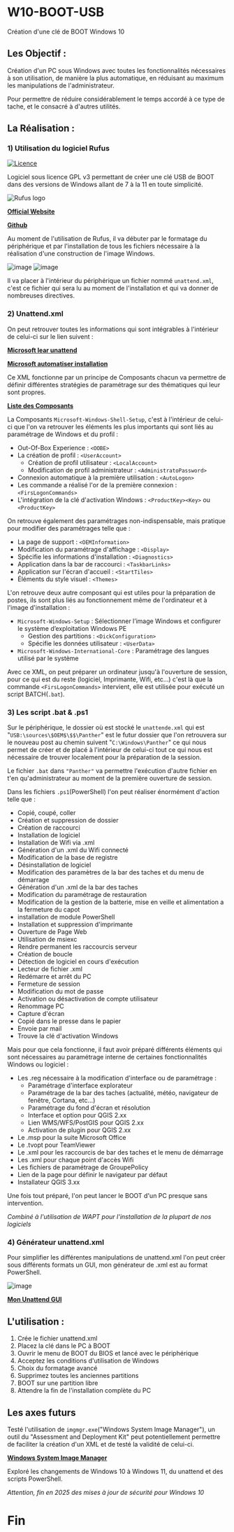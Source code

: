 # W10-BOOT-USB
Création d'une clé de BOOT Windows 10

## Les Objectif :

Création d'un PC sous Windows avec toutes les fonctionnalités nécessaires à son utilisation, de manière la plus automatique, en réduisant au maximum les manipulations de l'administrateur.

Pour permettre de réduire considérablement le temps accordé à ce type de tache, et le consacré à d'autres utilités.

## La Réalisation : 

### 1) Utilisation du logiciel Rufus
[![Licence](https://img.shields.io/badge/license-GPLv3-blue.svg?style=flat-square&label=License)](https://www.gnu.org/licenses/gpl-3.0.en.html)

Logiciel sous licence GPL v3 permettant de créer une clé USB de BOOT dans des versions de Windows allant de 7 à la 11 en toute simplicité.

 ![Rufus logo](https://raw.githubusercontent.com/pbatard/rufus/master/res/icons/rufus-128.png)
 
[__Official Website__](https://rufus.ie)

[__Github__](https://github.com/pbatard/rufus)

Au moment de l'utilisation de Rufus, il va débuter par le formatage du périphérique et par l'installation de tous les fichiers nécessaire à la réalisation d'une construction de l'image Windows.

![image](https://user-images.githubusercontent.com/120559974/220396662-3d3ffcd4-94fc-42ee-8645-c3169e48f062.png)
![image](https://user-images.githubusercontent.com/120559974/220397172-d73bb805-efb2-4903-aceb-274d6c6fb196.png)

Il va placer à l'intérieur du périphérique un fichier nommé ``unattend.xml``, c'est ce fichier qui sera lu au moment de l'installation et qui va donner de nombreuses directives.
 
### 2) Unattend.xml
On peut retrouver toutes les informations qui sont intégrables à l'intérieur de celui-ci sur le lien suivent :

[__Microsoft lear unattend__](https://learn.microsoft.com/fr-fr/windows-hardware/customize/desktop/unattend/microsoft-windows-shell-setup)

[__Microsoft automatiser installation__](https://learn.microsoft.com/fr-fr/windows-hardware/manufacture/desktop/automate-windows-setup?view=windows-11)

Ce XML fonctionne par un principe de Composants chacun va permettre de définir différentes stratégies de paramétrage sur des thématiques qui leur sont propres.

[__Liste des Composants__](https://learn.microsoft.com/fr-fr/windows-hardware/customize/desktop/unattend/components-b-unattend)

La Composants ``Microsoft-Windows-Shell-Setup``, c'est à l'intérieur de celui-ci que l'on va retrouver les éléments les plus importants qui sont liés au paramétrage de Windows et du profil :
- Out-Of-Box Experience : ``<OOBE>``
- La création de profil : ``<UserAccount>``
  - Création de profil utilisateur : ``<LocalAccount>``
  - Modification de profil administrateur : ``<AdministratoPassword>``
- Connexion automatique à la première utilisation : ``<AutoLogon>``
- Les commande a réalisé l'or de la première connexion : ``<FirsLogonCommands>``
- L'intégration de la clé d'activation Windows : ``<ProductKey><Key>`` ou ``<ProductKey>``
  
On retrouve également des paramétrages non-indispensable, mais pratique pour modifier des paramétrages telle que :
- La page de support : ``<OEMInformation>``
- Modification du paramétrage d'affichage : ``<Display>``
- Spécifie les informations d'installation : ``<Diagnostics>``
- Application dans la bar de raccourci : ``<TaskbarLinks>``
- Application sur l'écran d'accueil : ``<StartTiles>``
- Éléments du style visuel : ``<Themes>``

L'on retrouve deux autre composant qui est utiles pour la préparation de postes, ils sont plus liés au fonctionnement même de l'ordinateur et à l'image d'installation :
- ``Microsoft-Windows-Setup`` : Sélectionner l’image Windows et configurer le système d’exploitation Windows PE
  - Gestion des partitions : ``<DickConfiguration>``
  - Spécifie les données utilisateur : ``<UserData>``
- ``Microsoft-Windows-International-Core`` : Paramétrage des langues utilisé par le système

Avec ce XML, on peut préparer un ordinateur jusqu'à l'ouverture de session, pour ce qui est du reste (logiciel, Imprimante, Wifi, etc...) c'est là que la commande ``<FirsLogonCommands>`` intervient, elle est utilisée pour exécuté un script BATCH(``.bat``).

### 3) Les script .bat & .ps1
Sur le périphérique, le dossier où est stocké le ``unattende.xml`` qui est "``USB:\sources\$OEM$\$$\Panther``" est le futur dossier que l'on retrouvera sur le nouveau post au chemin suivent "``C:\Windows\Panther``" ce qui nous permet de créer et de placé à l'intérieur de celui-ci tout ce qui nous est nécessaire de trouver localement pour la préparation de la session.

Le fichier ``.bat`` dans ``"Panther"`` va permettre l'exécution d'autre fichier en t'en qu'administrateur au moment de la première ouverture de session.

Dans les fichiers ``.ps1``(PowerShell) l'on peut réaliser énormément d'action telle que :

- Copié, coupé, coller
- Création et suppression de dossier
- Création de raccourci
- Installation de logiciel
- Installation de Wifi via .xml
- Génération d'un .xml du Wifi connecté
- Modification de la base de registre
- Désinstallation de logiciel
- Modification des paramètres de la bar des taches et du menu de démarrage
- Génération d'un .xml de la bar des taches
- Modification du paramétrage de restauration
- Modification de la gestion de la batterie, mise en veille et alimentation a la fermeture du capot
- installation de module PowerShell
- Installation et suppression d'imprimante
- Ouverture de Page Web
- Utilisation de msiexc
- Rendre permanent les raccourcis serveur
- Création de boucle
- Détection de logiciel en cours d'exécution
- Lecteur de fichier .xml
- Redémarre et arrêt du PC
- Fermeture de session
- Modification du mot de passe
- Activation ou désactivation de compte utilisateur
- Renommage PC
- Capture d'écran
- Copié dans le presse dans le papier
- Envoie par mail
- Trouve la clé d'activation Windows

Mais pour que cela fonctionne, il faut avoir préparé différents éléments qui sont nécessaires au paramétrage interne de certaines fonctionnalités Windows ou logiciel :

- Les .reg nécessaire à la modification d'interface ou de paramétrage :
  - Paramétrage d'interface explorateur
  - Paramétrage de la bar des taches (actualité, météo, navigateur de fenêtre, Cortana, etc...)
  - Paramétrage du fond d'écran et résolution
  - Interface et option pour QGIS 2.xx
  - Lien WMS/WFS/PostGIS pour QGIS 2.xx
  - Activation de plugin pour QGIS 2.xx
- Le .msp pour la suite Microsoft Office
- Le .tvopt pour TeamViewer
- Le .xml pour les raccourcis de bar des taches et le menu de démarrage
- Les .xml pour chaque point d'accès Wifi
- Les fichiers de paramétrage de GroupePolicy
- Lien de la page pour définir le navigateur par défaut
- Installateur QGIS 3.xx

Une fois tout préparé, l'on peut lancer le BOOT d'un PC presque sans intervention.

<i> *Combiné à l'utilisation de WAPT pour l'installation de la plupart de nos logiciels* </i>

### 4) Générateur unattend.xml
Pour simplifier les différentes manipulations de unattend.xml l'on peut créer sous différents formats un GUI, mon générateur de .xml est au format PowerShell.

![image](https://user-images.githubusercontent.com/120559974/220123026-aa2b7ddb-e11b-4172-b84e-c16752ad7bbc.png)

[__Mon Unattend GUI__](https://github.com/tlaveille-CENRA/W10-BOOT-USB/tree/main/Panther/InstalCustome/Unattend)

## L'utilisation :

 1) Crée le fichier unattend.xml
 2) Placez la clé dans le PC à BOOT
 3) Ouvrir le menu de BOOT du BIOS et lancé avec le périphérique
 4) Acceptez les conditions d'utilisation de Windows
 5) Choix du formatage avancé
 6) Supprimez toutes les anciennes partitions
 7) BOOT sur une partition libre
 8) Attendre la fin de l'installation complète du PC

## Les axes futurs

Testé l'utilisation de ``imgmgr.exe``("Windows System Image Manager"), un outil du "Assessment and Deployment Kit" peut potentiellement permettre de faciliter 
la création d'un XML et de testé la validité de celui-ci.

[__Windows System Image Manager__](https://learn.microsoft.com/fr-fr/windows-hardware/customize/desktop/wsim/windows-system-image-manager-technical-reference)

Exploré les changements de Windows 10 à Windows 11, du unattend et des scripts PowerShell.

*Attention, fin en 2025 des mises à jour de sécurité pour Windows 10*

# Fin
